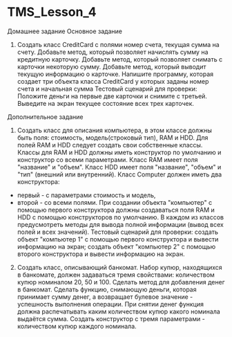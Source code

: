 # TMS_Lesson_4
Домашнее задание
Основное задание
1. Создать класс CreditCard c полями номер счета, текущая сумма на счету.
Добавьте метод, который позволяет начислять сумму на кредитную
карточку.
Добавьте метод, который позволяет снимать с карточки некоторую сумму.
Добавьте метод, который выводит текущую информацию о карточке.
Напишите программу, которая создает три объекта класса CreditCard у
которых заданы номер счета и начальная сумма
Тестовый сценарий для проверки:
Положите деньги на первые две карточки и снимите с третьей.
Выведите на экран текущее состояние всех трех карточек.

Дополнительное задание
1. Создать класс для описания компьютера, в этом классе должны быть
поля: стоимость, модель(строковый тип), RAM и HDD.
Для полей RAM и HDD следует создать свои собственные классы.
Классы для RAM и HDD должны иметь конструктор по умолчанию и
конструктор со всеми параметрами.
Класс RAM имеет поля "название" и "объем".
Класс HDD имеет поля "название", "объем" и "тип" (внешний или
внутренний).
Класс Computer должен иметь два конструктора:
- первый - с параметрами стоимость и модель,
- второй - со всеми полями.
При создании объекта "компьютер" с помощью первого конструктора
должны создаваться поля RAM и HDD с помощью конструкторов по
умолчанию.
В каждом из классов предусмотреть методы для вывода полной
информации (вывод всех полей и всех значений).
Тестовый сценарий для проверки:
создать объект "компьютер 1" с помощью первого конструктора и
вывести информацию на экран;
создать объект "компьютер 2" с помощью второго конструктора и
вывести информацию на экран.
2. Создать класс, описывающий банкомат.
Набор купюр, находящихся в банкомате, должен задаваться тремя
свойствами:
количеством купюр номиналом 20, 50 и 100.
Сделать метод для добавления денег в банкомат.
Сделать функцию, снимающую деньги, которая принимает сумму денег, а
возвращает булевое значение - успешность выполнения операции.
При снятии денег функция должна распечатывать каким количеством
купюр какого номинала выдаётся сумма.
Создать конструктор с тремя параметрами - количеством купюр каждого
номинала.
